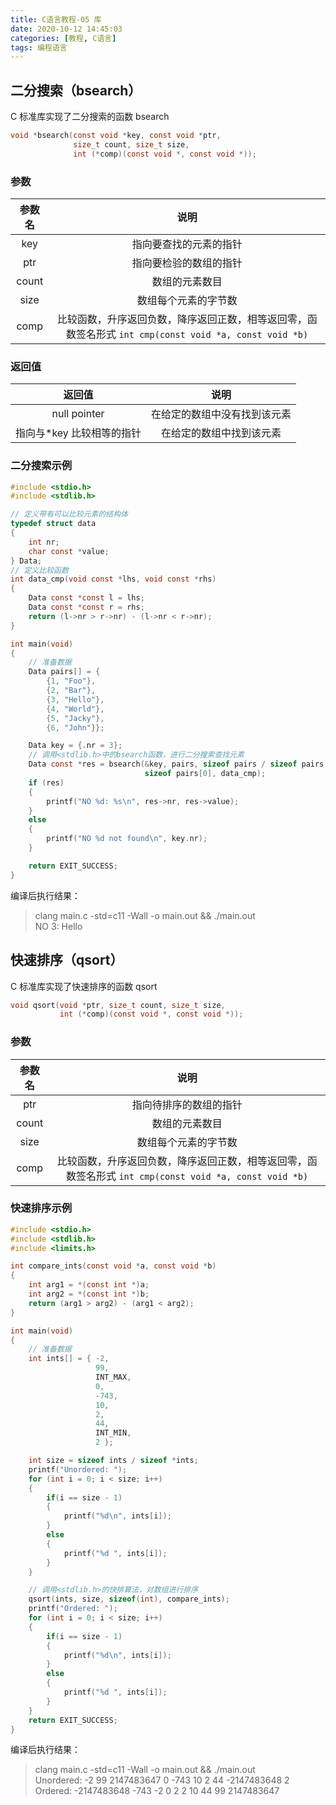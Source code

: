 ```yaml
---
title: C语言教程-05 库
date: 2020-10-12 14:45:03
categories: [教程, C语言]
tags: 编程语言
---
```


## 二分搜索（bsearch）

C 标准库实现了二分搜索的函数 bsearch

```c
void *bsearch(const void *key, const void *ptr,
              size_t count, size_t size,
              int (*comp)(const void *, const void *));
```

### 参数

| 参数名 |                                                  说明                                                  |
| :----: | :----------------------------------------------------------------------------------------------------: |
|  key   |                                         指向要查找的元素的指针                                         |
|  ptr   |                                         指向要检验的数组的指针                                         |
| count  |                                             数组的元素数目                                             |
|  size  |                                          数组每个元素的字节数                                          |
|  comp  | 比较函数，升序返回负数，降序返回正数，相等返回零，函数签名形式 `int cmp(const void *a, const void *b)` |

### 返回值

|           返回值           |             说明             |
| :------------------------: | :--------------------------: |
|        null pointer        | 在给定的数组中没有找到该元素 |
| 指向与\*key 比较相等的指针 |   在给定的数组中找到该元素   |

### 二分搜索示例

```c
#include <stdio.h>
#include <stdlib.h>

// 定义带有可以比较元素的结构体
typedef struct data
{
    int nr;
    char const *value;
} Data;
// 定义比较函数
int data_cmp(void const *lhs, void const *rhs)
{
    Data const *const l = lhs;
    Data const *const r = rhs;
    return (l->nr > r->nr) - (l->nr < r->nr);
}

int main(void)
{
    // 准备数据
    Data pairs[] = {
        {1, "Foo"},
        {2, "Bar"},
        {3, "Hello"},
        {4, "World"},
        {5, "Jacky"},
        {6, "John"}};

    Data key = {.nr = 3};
    // 调用<stdlib.h>中的bsearch函数，进行二分搜索查找元素
    Data const *res = bsearch(&key, pairs, sizeof pairs / sizeof pairs[0],
                              sizeof pairs[0], data_cmp);
    if (res)
    {
        printf("NO %d: %s\n", res->nr, res->value);
    }
    else
    {
        printf("NO %d not found\n", key.nr);
    }

    return EXIT_SUCCESS;
}
```

编译后执行结果：

> clang main.c -std=c11 -Wall -o main.out && ./main.out  
> NO 3: Hello

## 快速排序（qsort）

C 标准库实现了快速排序的函数 qsort

```c
void qsort(void *ptr, size_t count, size_t size,
           int (*comp)(const void *, const void *));
```

### 参数

| 参数名 |                                                  说明                                                  |
| :----: | :----------------------------------------------------------------------------------------------------: |
|  ptr   |                                         指向待排序的数组的指针                                         |
| count  |                                             数组的元素数目                                             |
|  size  |                                          数组每个元素的字节数                                          |
|  comp  | 比较函数，升序返回负数，降序返回正数，相等返回零，函数签名形式 `int cmp(const void *a, const void *b)` |

### 快速排序示例

```c
#include <stdio.h>
#include <stdlib.h>
#include <limits.h>

int compare_ints(const void *a, const void *b)
{
    int arg1 = *(const int *)a;
    int arg2 = *(const int *)b;
    return (arg1 > arg2) - (arg1 < arg2);
}

int main(void)
{
    // 准备数据
    int ints[] = { -2,
                   99,
                   INT_MAX,
                   0,
                   -743,
                   10,
                   2,
                   44,
                   INT_MIN,
                   2 };

    int size = sizeof ints / sizeof *ints;
    printf("Unordered: ");
    for (int i = 0; i < size; i++)
    {
        if(i == size - 1)
        {
            printf("%d\n", ints[i]);
        }
        else
        {
            printf("%d ", ints[i]);
        }
    }

    // 调用<stdlib.h>的快排算法，对数组进行排序
    qsort(ints, size, sizeof(int), compare_ints);
    printf("Ordered: ");
    for (int i = 0; i < size; i++)
    {
        if(i == size - 1)
        {
            printf("%d\n", ints[i]);
        }
        else
        {
            printf("%d ", ints[i]);
        }
    }
    return EXIT_SUCCESS;
}
```

编译后执行结果：

> clang main.c -std=c11 -Wall -o main.out && ./main.out  
> Unordered: -2 99 2147483647 0 -743 10 2 44 -2147483648 2  
> Ordered: -2147483648 -743 -2 0 2 2 10 44 99 2147483647
